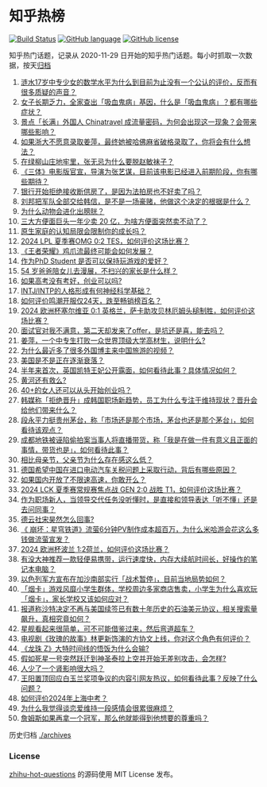 # 知乎热榜
[![Build Status](https://github.com/ToWeLong/zhihu-hot-questions/workflows/CI/badge.svg)](https://github.com/ToWeLong/zhihu-hot-questions/actions)
[![GitHub language](https://img.shields.io/badge/language-golang-orange.svg)](https://golang.org/)
[![GitHub license](https://img.shields.io/github/license/ToWeLong/zhihu-hot-questions)](https://github.com/ToWeLong/zhihu-hot-questions/blob/main/LICENSE)

知乎热门话题，记录从 2020-11-29 日开始的知乎热门话题。每小时抓取一次数据，按天[归档](./archives)

<!-- BEGIN -->

1. [涟水17岁中专少女的数学水平为什么到目前为止没有一个公认的评价，反而有很多质疑的声音？](https://www.zhihu.com/question/659055314)
1. [女子长期乏力，全家查出「吸血鬼病」基因，什么是「吸血鬼病」？都有哪些症状？](https://www.zhihu.com/question/659047834)
1. [景点「长满」外国人 Chinatravel 成流量密码，为何会出现这一现象？会带来哪些影响？](https://www.zhihu.com/question/658381742)
1. [如果浙大不愿意录取姜萍，最终她被哈佛麻省破格录取了，你将会有什么想法？](https://www.zhihu.com/question/659086762)
1. [在绿柳山庄地牢里，张无忌为什么要脱赵敏袜子？](https://www.zhihu.com/question/647236714)
1. [《三体》电影版官宣，导演为张艺谋，目前该电影已经进入前期阶段，你有哪些期待？](https://www.zhihu.com/question/659065291)
1. [银行开始拒绝接收断供房了，是因为法拍房也不好卖了吗？](https://www.zhihu.com/question/658992003)
1. [刘邦把军队全部交给韩信，是不是一场豪赌，他做这个决定的根据是什么？](https://www.zhihu.com/question/607268568)
1. [为什么动物会进化出膀胱？](https://www.zhihu.com/question/20610001)
1. [三大方便面巨头一年少卖 20 亿，为啥方便面突然卖不动了？](https://www.zhihu.com/question/657212490)
1. [原生家庭的认知局限会限制你的成长吗？](https://www.zhihu.com/question/657313314)
1. [2024 LPL 夏季赛OMG 0:2 TES，如何评价这场比赛？](https://www.zhihu.com/question/659086816)
1. [《王者荣耀》鸡爪流最终可能会如何发展？](https://www.zhihu.com/question/658820528)
1. [作为PhD Student 是否可以保持玩游戏的爱好？](https://www.zhihu.com/question/658943597)
1. [54 岁爸爸陪女儿去漫展，不扫兴的家长是什么样？](https://www.zhihu.com/question/659054672)
1. [如果高考没有考好，创业可以吗?](https://www.zhihu.com/question/658932177)
1. [INTJ/INTP的人格形成有何神经科学基础？](https://www.zhihu.com/question/656406989)
1. [如何评价鸣潮开服仅24天，跌至畅销榜百名？](https://www.zhihu.com/question/659058358)
1. [2024 欧洲杯塞尔维亚 0:1 英格兰，萨卡助攻贝林厄姆头槌制胜，如何评价这场比赛？](https://www.zhihu.com/question/659096144)
1. [面试官对我不满意，第二天却发来了offer，是坑还是喜，能去吗？](https://www.zhihu.com/question/659013274)
1. [姜萍，一个中专生打败一众世界顶级大学高材生，说明什么?](https://www.zhihu.com/question/658939873)
1. [为什么最近多了很多外国博主来中国旅游的视频？](https://www.zhihu.com/question/657309907)
1. [美国是不是正在逐渐衰落？](https://www.zhihu.com/question/658010258)
1. [半年来首次，英国凯特王妃公开露面，如何看待此事？具体情况如何？](https://www.zhihu.com/question/658998704)
1. [黄河还有救么?](https://www.zhihu.com/question/434325706)
1. [40+的女人还可以从头开始创业吗？](https://www.zhihu.com/question/654929923)
1. [韩媒称「拒绝晋升」成韩国职场新趋势，员工为什么专注于维持现状？晋升会给他们带来什么？](https://www.zhihu.com/question/659052997)
1. [段永平力挺贵州茅台，称「市场还是那个市场，茅台也还是那个茅台」，如何看待该观点？](https://www.zhihu.com/question/659065282)
1. [成都地铁被诬陷偷拍案当事人将直播带货，称「我是在做一件有意义且正面的事情，带货也是」，如何看待此事？](https://www.zhihu.com/question/659057126)
1. [相比母亲节，父亲节为什么存在感这么低？](https://www.zhihu.com/question/659048586)
1. [德国希望中国在进口电动汽车关税问题上采取行动，背后有哪些原因？](https://www.zhihu.com/question/658984454)
1. [如果国内开放了不限速高速，你敢开么？](https://www.zhihu.com/question/555915393)
1. [2024 LCK 夏季赛常规赛焦点战 GEN 2:0 战胜 T1，如何评价这场比赛？](https://www.zhihu.com/question/659081511)
1. [作为职场新人，当领导交代任务没听懂时，是直接和领导表达「听不懂」还是去问同事？](https://www.zhihu.com/question/658821475)
1. [德云社宋昊然怎么回事?](https://www.zhihu.com/question/658944023)
1. [《 崩坏：星穹铁道》流萤6分钟PV制作成本超百万，为什么米哈游会花这么多钱做流萤宣发？](https://www.zhihu.com/question/659057876)
1. [2024 欧洲杯波兰 1:2荷兰，如何评价这场比赛？](https://www.zhihu.com/question/659090395)
1. [有没大神推荐一款轻便易携带，运行速度快，内存大续航时间长，好操作的笔记本电脑？](https://www.zhihu.com/question/656052675)
1. [以色列军方宣布在加沙南部实行「战术暂停」，目前当地局势如何？](https://www.zhihu.com/question/659065277)
1. [「烟卡」游戏风靡小学生群体，学校周边多家商店售卖，小学生为什么喜欢玩「烟卡」，家长学校又该如何应对？](https://www.zhihu.com/question/659067344)
1. [报道称沙特决定不再与美国续签已有数十年历史的石油美元协议，相关搜索量飙升，真相究竟如何？](https://www.zhihu.com/question/659050984)
1. [星舰看起来很简单，可不可能借鉴过来，然后弯道超车？](https://www.zhihu.com/question/658888363)
1. [电视剧《玫瑰的故事》林更新饰演的方协文上线，你对这个角色有何评价？](https://www.zhihu.com/question/658820002)
1. [《龙珠 Z》大特时间线的悟饭为什么会输?](https://www.zhihu.com/question/654709816)
1. [假如死星一号突然跃迁到神圣泰拉上空并开始无差别攻击，会怎样?](https://www.zhihu.com/question/657104475)
1. [人少了一个肾影响很大吗？](https://www.zhihu.com/question/658881006)
1. [王阳置顶回应白玉兰奖项争议的内容引网友热议，如何看待此事？反映了什么问题？](https://www.zhihu.com/question/658987680)
1. [如何评价2024年上海中考？](https://www.zhihu.com/question/614828618)
1. [为什么我觉得谈恋爱维持一段感情会很累很麻烦？](https://www.zhihu.com/question/423892247)
1. [詹姆斯如果再拿一个冠军，那么他就能得到他想要的尊重吗？](https://www.zhihu.com/question/658899911)

<!-- END -->

历史归档 [./archives](./archives)


### License
[zhihu-hot-questions](https://github.com/towelong/zhihu-hot-questions) 的源码使用 MIT License 发布。